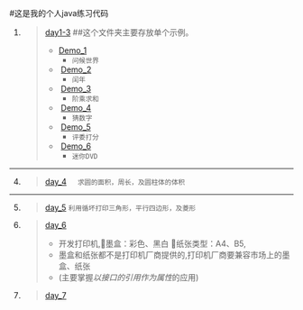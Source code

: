 #这是我的个人java练习代码
1. > [day1-3](./day1-3)
   > ##这个文件夹主要存放单个示例。
      > *  [Demo_1](./day1-3/Demo_1.java)
      >     + `问候世界`
      > *  [Demo_2](./day1-3/Demo_2.java)
      >     + `闰年`
      > *  [Demo_3](./day1-3/Demo_3.java)
      >     + `阶乘求和`
      > *  [Demo_4](./day1-3/Demo_4.java)
      >     + `猜数字`
      > *  [Demo_5](./day1-3/Demo_5.java)
      >     + `评委打分`
      > *  [Demo_6](./day1-3/Demo_6.java)
      >     + `迷你DVD`         
 ---
4. > [day_4](./day_4)
     `求圆的面积，周长，及圆柱体的体积`
---
5. > [day_5](.day_5)
   > `利用循坏打印三角形，平行四边形，及菱形`
6. > [day_6](./day_6)
   > * 开发打印机,墨盒：彩色、黑白 纸张类型：A4、B5,
   > * 墨盒和纸张都不是打印机厂商提供的,打印机厂商要兼容市场上的墨盒、纸张
   > * (主要掌握*以接口的引用作为属性*的应用)
7. > [day_7](./day_7)
   > 



